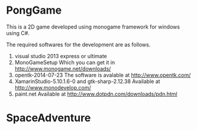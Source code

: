 # PongGame
This is a 2D game developed using monogame framework for windows using C#.  

The required softwares for the development are as follows.
1. visual studio 2013 express or ultimate
2. MonoGameSetup
        Which you can get it in http://www.monogame.net/downloads/
3. opentk-2014-07-23
        The software is avalable at http://www.opentk.com/
4. XamarinStudio-5.10.1.6-0 and gtk-sharp-2.12.38
        Available at http://www.monodevelop.com/
5. paint.net 
        Available at http://www.dotpdn.com/downloads/pdn.html 
# SpaceAdventure
